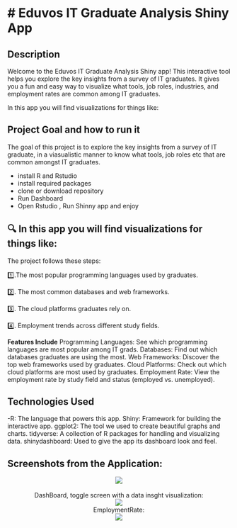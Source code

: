 
<h1># Eduvos IT Graduate Analysis Shiny App</h1>



<h2>Description</h2>
Welcome to the Eduvos IT Graduate Analysis Shiny app! This interactive tool helps you explore the key insights from a survey of IT graduates. It gives you a fun and easy way to visualize what tools, job roles, industries, and employment rates are common among IT graduates.

In this app you will find visualizations for things like:
 <br />
 
<h2>Project Goal and how to run it </h2>
  
The goal of this project is to explore the key insights from a survey of IT graduate, in a viasualistic manner to know what tools, job roles etc that are common amongst IT graduates.
- install R and Rstudio
- install required packages
- clone or download repository
- Run Dashboard 
- Open Rstudio , Run Shinny app and enjoy

<h2>🔍 In this app you will find visualizations for things like:</h2>
  
The project follows these steps:  

</b> 1️⃣.The most popular programming languages used by graduates.  

2️⃣. The most common databases and web frameworks. 

3️⃣. The cloud platforms graduates rely on.  

4️⃣. Employment trends across different study fields.

**Features Include**
Programming Languages: See which programming languages are most popular among IT grads.
Databases: Find out which databases graduates are using the most.
Web Frameworks: Discover the top web frameworks used by graduates.
Cloud Platforms: Check out which cloud platforms are most used by graduates.
Employment Rate: View the employment rate by study field and status (employed vs. unemployed).


<h2>Technologies Used</h2>

-R: The language that powers this app.
Shiny: Framework for building the interactive app.
ggplot2: The tool we used to create beautiful graphs and charts.
tidyverse: A collection of R packages for handling and visualizing data.
shinydashboard: Used to give the app its dashboard look and feel.

<h2>Screenshots from the Application:</h2>

<p align="center">

<img src="https://i.imgur.com/QA72jZe.png"/>
<br />
<br />
DashBoard, toggle screen with a data insght visualization:  <br/>
<img src="https://i.imgur.com/zgMZK17.png"/>
<br />
EmploymentRate:  <br/>
<img src="https://i.imgur.com/oY7LCfr.png"/>
<br />
